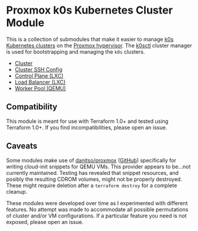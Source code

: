 # Proxmox k0s Kubernetes Cluster Module

This is a collection of submodules that make it easier to manage [k0s Kubernetes clusters](https://k0sproject.io/) on the [Proxmox hypervisor](https://www.proxmox.com/).
The [k0sctl](https://github.com/k0sproject/k0sctl) cluster manager is used for bootstrapping and managing the `k0s` clusters.

* [Cluster](modules/cluster)
* [Cluster SSH Config](modules/cluster-ssh)
* [Control Plane (LXC)](modules/control-plane)
* [Load Balancer (LXC)](modules/load-balancer)
* [Worker Pool (QEMU)](modules/worker-pool-vm)

## Compatibility
This module is meant for use with Terraform 1.0+ and tested using Terraform 1.0+. If you find incompatibilities, please open an issue.


## Caveats
Some modules make use of [danitso/proxmox](https://registry.terraform.io/providers/danitso/proxmox) ([GitHub](https://github.com/danitso/terraform-provider-proxmox)) specifically for writing cloud-init snippets for QEMU VMs.
This provider appears to be...not currently maintained.
Testing has revealed that snippet resources, and posibly the resulting CDROM volumes, might not be properly destroyed.
These might require deletion after a `terraform destroy` for a complete cleanup.

These modules were developed over time as I experimented with different features.
No attempt was made to accommodate all possible permutations of cluster and/or VM configurations.
If a particular feature you need is not exposed, please open an issue.
